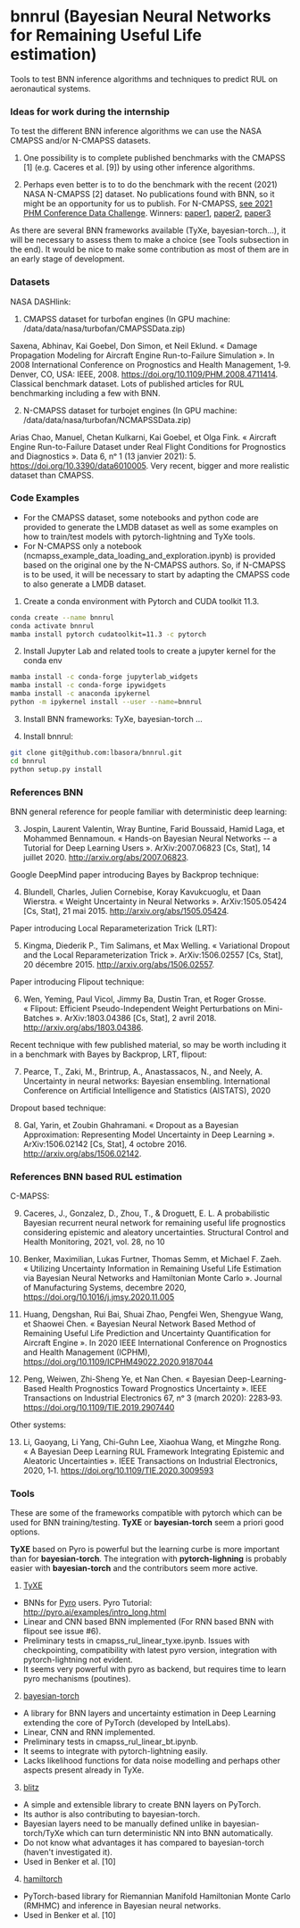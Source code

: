 # bnnrul (Bayesian Neural Networks for Remaining Useful Life estimation)

Tools to test BNN inference algorithms and techniques to predict RUL on aeronautical systems.

### Ideas for work during the internship
To test the different BNN inference algorithms we can use the NASA CMAPSS and/or N-CMAPSS datasets.

1) One possibility is to complete published benchmarks with the CMAPSS [1] (e.g. Caceres et al. [9]) by using other inference algorithms.

2) Perhaps even better is to to do the benchmark with the recent (2021) NASA N-CMAPSS [2] dataset. No publications found with BNN, so it might be an opportunity for us to publish. 
For N-CMAPSS, [see 2021 PHM Conference Data Challenge](https://data.phmsociety.org/2021-phm-conference-data-challenge/). Winners: [paper1](https://papers.phmsociety.org/index.php/phmconf/article/view/3108), [paper2](https://papers.phmsociety.org/index.php/phmconf/article/view/3109), [paper3](https://papers.phmsociety.org/index.php/phmconf/article/view/3110)

As there are several BNN frameworks available (TyXe, bayesian-torch...), it will be necessary to assess them to make a choice (see Tools subsection in the end). It would be nice to make some contribution as most of them are in an early stage of development.

### Datasets

NASA DASHlink:

1) CMAPSS dataset for turbofan engines (In GPU machine: /data/data/nasa/turbofan/CMAPSSData.zip)

Saxena, Abhinav, Kai Goebel, Don Simon, et Neil Eklund. « Damage Propagation Modeling for Aircraft Engine Run-to-Failure Simulation ». In 2008 International Conference on Prognostics and Health Management, 1‑9. Denver, CO, USA: IEEE, 2008. https://doi.org/10.1109/PHM.2008.4711414.
Classical benchmark dataset. Lots of published articles for RUL benchmarking including a few with BNN.

2) N-CMAPSS dataset for turbojet engines (In GPU machine: /data/data/nasa/turbofan/NCMAPSSData.zip)

Arias Chao, Manuel, Chetan Kulkarni, Kai Goebel, et Olga Fink. « Aircraft Engine Run-to-Failure Dataset under Real Flight Conditions for Prognostics and Diagnostics ». Data 6, nᵒ 1 (13 janvier 2021): 5. https://doi.org/10.3390/data6010005.
Very recent, bigger and more realistic dataset than CMAPSS.

### Code Examples
- For the CMAPSS dataset, some notebooks and python code are provided to generate the LMDB dataset as well as some examples on how to train/test models with pytorch-lightning and TyXe tools.  
- For N-CMAPSS only a notebook (ncmapss_example_data_loading_and_exploration.ipynb) is provided based on the original one by the N-CMAPSS authors. So, if N-CMAPSS is to be used, it will be necessary to start by adapting the CMAPSS code to also generate a LMDB dataset.

1) Create a conda environment with Pytorch and CUDA toolkit 11.3.
```sh
conda create --name bnnrul
conda activate bnnrul
mamba install pytorch cudatoolkit=11.3 -c pytorch
```

2) Install Jupyter Lab and related tools to create a jupyter kernel for the conda env
```sh
mamba install -c conda-forge jupyterlab_widgets
mamba install -c conda-forge ipywidgets
mamba install -c anaconda ipykernel
python -m ipykernel install --user --name=bnnrul
```

3) Install BNN frameworks: TyXe, bayesian-torch ...

4) Install bnnrul:
```sh
git clone git@github.com:lbasora/bnnrul.git
cd bnnrul
python setup.py install
```

### References BNN

BNN general reference for people familiar with deterministic deep learning:

3) Jospin, Laurent Valentin, Wray Buntine, Farid Boussaid, Hamid Laga, et Mohammed Bennamoun. « Hands-on Bayesian Neural Networks -- a Tutorial for Deep Learning Users ». ArXiv:2007.06823 [Cs, Stat], 14 juillet 2020. http://arxiv.org/abs/2007.06823.

Google DeepMind paper introducing Bayes by Backprop technique:

4) Blundell, Charles, Julien Cornebise, Koray Kavukcuoglu, et Daan Wierstra. « Weight Uncertainty in Neural Networks ». ArXiv:1505.05424 [Cs, Stat], 21 mai 2015. http://arxiv.org/abs/1505.05424.

Paper introducing Local Reparameterization Trick (LRT):

5) Kingma, Diederik P., Tim Salimans, et Max Welling. « Variational Dropout and the Local Reparameterization Trick ». ArXiv:1506.02557 [Cs, Stat], 20 décembre 2015. http://arxiv.org/abs/1506.02557.

Paper introducing Flipout technique:

6) Wen, Yeming, Paul Vicol, Jimmy Ba, Dustin Tran, et Roger Grosse. « Flipout: Efficient Pseudo-Independent Weight Perturbations on Mini-Batches ». ArXiv:1803.04386 [Cs, Stat], 2 avril 2018. http://arxiv.org/abs/1803.04386.

Recent technique with few published material, so may be worth including it in a benchmark with Bayes by Backprop, LRT, flipout:

7) Pearce, T., Zaki, M., Brintrup, A., Anastassacos, N., and Neely, A. Uncertainty in neural networks: Bayesian
ensembling. International Conference on Artificial Intelligence and Statistics (AISTATS), 2020

Dropout based technique:

8) Gal, Yarin, et Zoubin Ghahramani. « Dropout as a Bayesian Approximation: Representing Model Uncertainty in Deep Learning ». ArXiv:1506.02142 [Cs, Stat], 4 octobre 2016. http://arxiv.org/abs/1506.02142.


### References BNN based RUL estimation

C-MAPSS:

9) Caceres, J., Gonzalez, D., Zhou, T., & Droguett, E. L. A probabilistic Bayesian recurrent neural network for remaining useful life prognostics considering epistemic and aleatory uncertainties. Structural Control and Health Monitoring, 2021, vol. 28, no 10

10) Benker, Maximilian, Lukas Furtner, Thomas Semm, et Michael F. Zaeh. « Utilizing Uncertainty Information in Remaining Useful Life Estimation via Bayesian Neural Networks and Hamiltonian Monte Carlo ». Journal of Manufacturing Systems, decembre 2020, https://doi.org/10.1016/j.jmsy.2020.11.005

11) Huang, Dengshan, Rui Bai, Shuai Zhao, Pengfei Wen, Shengyue Wang, et Shaowei Chen. « Bayesian Neural Network Based Method of Remaining Useful Life Prediction and Uncertainty Quantification for Aircraft Engine ». In 2020 IEEE International Conference on Prognostics and Health Management (ICPHM), https://doi.org/10.1109/ICPHM49022.2020.9187044

12) Peng, Weiwen, Zhi-Sheng Ye, et Nan Chen. « Bayesian Deep-Learning-Based Health Prognostics Toward Prognostics Uncertainty ». IEEE Transactions on Industrial Electronics 67, nᵒ 3 (march 2020): 2283‑93. https://doi.org/10.1109/TIE.2019.2907440

Other systems:

13) Li, Gaoyang, Li Yang, Chi-Guhn Lee, Xiaohua Wang, et Mingzhe Rong. « A Bayesian Deep Learning RUL Framework Integrating Epistemic and Aleatoric Uncertainties ». IEEE Transactions on Industrial Electronics, 2020, 1‑1. https://doi.org/10.1109/TIE.2020.3009593


### Tools

These are some of the frameworks compatible with pytorch which can be used for BNN training/testing. **TyXE** or **bayesian-torch** seem a priori good options. 

**TyXE** based on Pyro is powerful but the learning curbe is more important than for **bayesian-torch**. The integration with **pytorch-lighning** is probably easier with **bayesian-torch** and the contributors seem more active.


1) [TyXE](https://github.com/TyXe-BDL/TyXe)

- BNNs for [Pyro](https://pyro.ai/) users. Pyro Tutorial: http://pyro.ai/examples/intro_long.html
- Linear and CNN based BNN implemented (For RNN based BNN with flipout see issue #6).
- Preliminary tests in cmapss_rul_linear_tyxe.ipynb. Issues with checkpointing, compatibility with latest pyro version, integration with pytorch-lightning not evident.
- It seems very powerful with pyro as backend, but requires time to learn pyro mechanisms (poutines).

2) [bayesian-torch](https://github.com/IntelLabs/bayesian-torch#installing-bayesian-torch)

- A library for BNN layers and uncertainty estimation in Deep Learning extending the core of PyTorch (developed by IntelLabs).
- Linear, CNN and RNN implemented.
- Preliminary tests in cmapss_rul_linear_bt.ipynb.
- It seems to integrate with pytorch-lightning easily.
- Lacks likelihood functions for data noise modelling and perhaps other aspects present already in TyXe.

3) [blitz](https://github.com/piEsposito/blitz-bayesian-deep-learning)

- A simple and extensible library to create BNN layers on PyTorch. 
- Its author is also contributing to bayesian-torch.
- Bayesian layers need to be manually defined unlike in bayesian-torch/TyXe which can turn deterministic NN into BNN automatically.
- Do not know what advantages it has compared to bayesian-torch (haven't investigated it).
- Used in Benker et al. [10]

4) [hamiltorch](https://github.com/AdamCobb/hamiltorch)

- PyTorch-based library for Riemannian Manifold Hamiltonian Monte Carlo (RMHMC) and inference in Bayesian neural networks.
- Used in Benker et al. [10]




